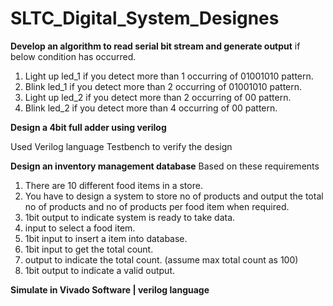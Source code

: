 # SLTC_Digital_System_Designes

**Develop an algorithm to read serial bit stream and generate output**
if below condition has occurred.

1. Light up led_1 if you detect more than 1 occurring of 01001010 pattern.
2. Blink led_1 if you detect more than 2 occurring of 01001010 pattern.
3. Light up led_2 if you detect more than 2 occurring of 00 pattern.
4. Blink led_2 if you detect more than 4 occurring of 00 pattern.

**Design a 4bit full adder using verilog**

Used Verilog language 
Testbench to verify the design

**Design an inventory management database**
Based on these requirements 

1. There are 10 different food items in a store.
2. You have to design a system to store no of products and output the total no of products and no of
products per food item when required.
3. 1bit output to indicate system is ready to take data.
4. input to select a food item.
5. 1bit input to insert a item into database.
6. 1bit input to get the total count.
7. output to indicate the total count. (assume max total count as 100)
8. 1bit output to indicate a valid output.

**Simulate in Vivado Software | verilog language**
